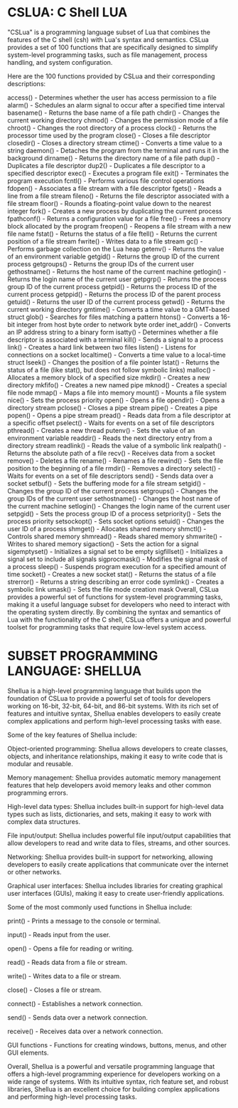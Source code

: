 # CSLUA: C Shell LUA
"CSLua" is a programming language subset of Lua that combines the features of the C shell (csh) with Lua's syntax and semantics. CSLua provides a set of 100 functions that are specifically designed to simplify system-level programming tasks, such as file management, process handling, and system configuration.

Here are the 100 functions provided by CSLua and their corresponding descriptions:

access() - Determines whether the user has access permission to a file
alarm() - Schedules an alarm signal to occur after a specified time interval
basename() - Returns the base name of a file path
chdir() - Changes the current working directory
chmod() - Changes the permission mode of a file
chroot() - Changes the root directory of a process
clock() - Returns the processor time used by the program
close() - Closes a file descriptor
closedir() - Closes a directory stream
ctime() - Converts a time value to a string
daemon() - Detaches the program from the terminal and runs it in the background
dirname() - Returns the directory name of a file path
dup() - Duplicates a file descriptor
dup2() - Duplicates a file descriptor to a specified descriptor
exec() - Executes a program file
exit() - Terminates the program execution
fcntl() - Performs various file control operations
fdopen() - Associates a file stream with a file descriptor
fgets() - Reads a line from a file stream
fileno() - Returns the file descriptor associated with a file stream
floor() - Rounds a floating-point value down to the nearest integer
fork() - Creates a new process by duplicating the current process
fpathconf() - Returns a configuration value for a file
free() - Frees a memory block allocated by the program
freopen() - Reopens a file stream with a new file name
fstat() - Returns the status of a file
ftell() - Returns the current position of a file stream
fwrite() - Writes data to a file stream
gc() - Performs garbage collection on the Lua heap
getenv() - Returns the value of an environment variable
getgid() - Returns the group ID of the current process
getgroups() - Returns the group IDs of the current user
gethostname() - Returns the host name of the current machine
getlogin() - Returns the login name of the current user
getpgrp() - Returns the process group ID of the current process
getpid() - Returns the process ID of the current process
getppid() - Returns the process ID of the parent process
getuid() - Returns the user ID of the current process
getwd() - Returns the current working directory
gmtime() - Converts a time value to a GMT-based struct
glob() - Searches for files matching a pattern
htons() - Converts a 16-bit integer from host byte order to network byte order
inet_addr() - Converts an IP address string to a binary form
isatty() - Determines whether a file descriptor is associated with a terminal
kill() - Sends a signal to a process
link() - Creates a hard link between two files
listen() - Listens for connections on a socket
localtime() - Converts a time value to a local-time struct
lseek() - Changes the position of a file pointer
lstat() - Returns the status of a file (like stat(), but does not follow symbolic links)
malloc() - Allocates a memory block of a specified size
mkdir() - Creates a new directory
mkfifo() - Creates a new named pipe
mknod() - Creates a special file node
mmap() - Maps a file into memory
mount() - Mounts a file system
nice() - Sets the process priority
open() - Opens a file
opendir() - Opens a directory stream
pclose() - Closes a pipe stream
pipe() - Creates a pipe
popen() - Opens a pipe stream
pread() - Reads data from a file descriptor at a specific offset
pselect() - Waits for events on a set of file descriptors
pthread() - Creates a new thread
putenv() - Sets the value of an environment variable
readdir() - Reads the next directory entry from a directory stream
readlink() - Reads the value of a symbolic link
realpath() - Returns the absolute path of a file
recv() - Receives data from a socket
remove() - Deletes a file
rename() - Renames a file
rewind() - Sets the file position to the beginning of a file
rmdir() - Removes a directory
select() - Waits for events on a set of file descriptors
send() - Sends data over a socket
setbuf() - Sets the buffering mode for a file stream
setgid() - Changes the group ID of the current process
setgroups() - Changes the group IDs of the current user
sethostname() - Changes the host name of the current machine
setlogin() - Changes the login name of the current user
setpgid() - Sets the process group ID of a process
setpriority() - Sets the process priority
setsockopt() - Sets socket options
setuid() - Changes the user ID of a process
shmget() - Allocates shared memory
shmctl() - Controls shared memory
shmread() - Reads shared memory
shmwrite() - Writes to shared memory
sigaction() - Sets the action for a signal
sigemptyset() - Initializes a signal set to be empty
sigfillset() - Initializes a signal set to include all signals
sigprocmask() - Modifies the signal mask of a process
sleep() - Suspends program execution for a specified amount of time
socket() - Creates a new socket
stat() - Returns the status of a file
strerror() - Returns a string describing an error code
symlink() - Creates a symbolic link
umask() - Sets the file mode creation mask
Overall, CSLua provides a powerful set of functions for system-level programming tasks, making it a useful language subset for developers who need to interact with the operating system directly. By combining the syntax and semantics of Lua with the functionality of the C shell, CSLua offers a unique and powerful toolset for programming tasks that require low-level system access.


# SUBSET PROGRAMMING LANGUAGE: SHELLUA

Shellua is a high-level programming language that builds upon the foundation of CSLua to provide a powerful set of tools for developers working on 16-bit, 32-bit, 64-bit, and 86-bit systems. With its rich set of features and intuitive syntax, Shellua enables developers to easily create complex applications and perform high-level processing tasks with ease.

Some of the key features of Shellua include:

Object-oriented programming: Shellua allows developers to create classes, objects, and inheritance relationships, making it easy to write code that is modular and reusable.

Memory management: Shellua provides automatic memory management features that help developers avoid memory leaks and other common programming errors.

High-level data types: Shellua includes built-in support for high-level data types such as lists, dictionaries, and sets, making it easy to work with complex data structures.

File input/output: Shellua includes powerful file input/output capabilities that allow developers to read and write data to files, streams, and other sources.

Networking: Shellua provides built-in support for networking, allowing developers to easily create applications that communicate over the internet or other networks.

Graphical user interfaces: Shellua includes libraries for creating graphical user interfaces (GUIs), making it easy to create user-friendly applications.

Some of the most commonly used functions in Shellua include:

print() - Prints a message to the console or terminal.

input() - Reads input from the user.

open() - Opens a file for reading or writing.

read() - Reads data from a file or stream.

write() - Writes data to a file or stream.

close() - Closes a file or stream.

connect() - Establishes a network connection.

send() - Sends data over a network connection.

receive() - Receives data over a network connection.

GUI functions - Functions for creating windows, buttons, menus, and other GUI elements.

Overall, Shellua is a powerful and versatile programming language that offers a high-level programming experience for developers working on a wide range of systems. With its intuitive syntax, rich feature set, and robust libraries, Shellua is an excellent choice for building complex applications and performing high-level processing tasks.
